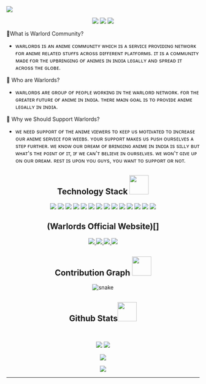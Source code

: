 <p align="center">
 
</p align="center">
<img src="https://github.com/warlordsnet/warlordsnet/blob/main/images/warlordsbg.webp" />

<p align="center">
 
 <img src="https://badges.pufler.dev/visits/warlordsnet/warlordsnet"/> 
 <!-- <img src="https://badges.pufler.dev/years/warlordsnet"/> -->
 <img src="https://badges.pufler.dev/repos/warlordsnet"/>
 <img src="https://badges.pufler.dev/commits/monthly/warlordsnet" />

</p>

<p align="center">
  
  🔰What is Warlord Community?     
   - ᴡᴀʀʟᴏʀᴅs ɪs ᴀɴ ᴀɴɪᴍᴇ ᴄᴏᴍᴍᴜɴɪᴛʏ ᴡʜɪᴄʜ ɪs ᴀ sᴇʀᴠɪᴄᴇ ᴘʀᴏᴠɪᴅɪɴɢ ɴᴇᴛᴡᴏʀᴋ ғᴏʀ ᴀɴɪᴍᴇ ʀᴇʟᴀᴛᴇᴅ sᴛᴜғғs ᴀᴄʀᴏss ᴅɪғғᴇʀᴇɴᴛ ᴘʟᴀᴛғᴏʀᴍs. ɪᴛ ɪs ᴀ ᴄᴏᴍᴍᴜɴɪᴛʏ ᴍᴀᴅᴇ ғᴏʀ ᴛʜᴇ ᴜᴘʙʀɪɴɢɪɴɢ ᴏғ ᴀɴɪᴍᴇs ɪɴ ɪɴᴅɪᴀ ʟᴇɢᴀʟʟʏ ᴀɴᴅ sᴘʀᴇᴀᴅ ɪᴛ ᴀᴄʀᴏss ᴛʜᴇ ɢʟᴏʙᴇ.


🔰 Who are Warlords? 
 - ᴡᴀʀʟᴏʀᴅs ᴀʀᴇ ɢʀᴏᴜᴘ ᴏғ ᴘᴇᴏᴘʟᴇ ᴡᴏʀᴋɪɴɢ ɪɴ ᴛʜᴇ ᴡᴀʀʟᴏʀᴅ ɴᴇᴛᴡᴏʀᴋ. ғᴏʀ ᴛʜᴇ ɢʀᴇᴀᴛᴇʀ ғᴜᴛᴜʀᴇ ᴏғ ᴀɴɪᴍᴇ ɪɴ ɪɴᴅɪᴀ. ᴛʜᴇʀᴇ ᴍᴀɪɴ ɢᴏᴀʟ ɪs ᴛᴏ ᴘʀᴏᴠɪᴅᴇ ᴀɴɪᴍᴇ ʟᴇɢᴀʟʟʏ ɪɴ ɪɴᴅɪᴀ.


🔰 Why we Should Support Warlords?
 - ᴡᴇ ɴᴇᴇᴅ sᴜᴘᴘᴏʀᴛ ᴏғ ᴛʜᴇ ᴀɴɪᴍᴇ ᴠɪᴇᴡᴇʀs ᴛᴏ ᴋᴇᴇᴘ ᴜs ᴍᴏᴛɪᴠᴀᴛᴇᴅ ᴛᴏ ɪɴᴄʀᴇᴀsᴇ ᴏᴜʀ ᴀɴɪᴍᴇ sᴇʀᴠɪᴄᴇ ғᴏʀ ᴡᴇᴇʙs.  ʏᴏᴜʀ sᴜᴘᴘᴏʀᴛ ᴍᴀᴋᴇs ᴜs ᴘᴜsʜ ᴏᴜʀsᴇʟᴠᴇs ᴀ sᴛᴇᴘ ғᴜʀᴛʜᴇʀ. ᴡᴇ ᴋɴᴏᴡ ᴏᴜʀ ᴅʀᴇᴀᴍ ᴏғ ʙʀɪɴɢɪɴɢ ᴀɴɪᴍᴇ ɪɴ ɪɴᴅɪᴀ ɪs sɪʟʟʏ ʙᴜᴛ ᴡʜᴀᴛ's ᴛʜᴇ ᴘᴏɪɴᴛ ᴏғ ɪᴛ, ɪғ ᴡᴇ ᴄᴀɴ'ᴛ ʙᴇʟɪᴇᴠᴇ ɪɴ ᴏᴜʀsᴇʟᴠᴇs. ᴡᴇ ᴡᴏɴ'ᴛ ɢɪᴠᴇ ᴜᴘ ᴏɴ ᴏᴜʀ ᴅʀᴇᴀᴍ. ʀᴇsᴛ ɪs ᴜᴘᴏɴ ʏᴏᴜ ɢᴜʏs, ʏᴏᴜ ᴡᴀɴᴛ ᴛᴏ sᴜᴘᴘᴏʀᴛ ᴏʀ ɴᴏᴛ.
</p>  

<h2 align="center">Technology Stack <img src="https://github.com/warlordsnet/warlordsnet/blob/main/images/laptop.gif" width="50"></h2>

<p align="center">
<img src="https://img.shields.io/badge/-java-E34A86?style=flat-square&logo=java"/>
<img src="https://img.shields.io/badge/-JavaScript-black?style=flat-square&logo=javascript"/>
<img src="https://img.shields.io/badge/-HTML5-E34F26?style=flat-square&logo=html5&logoColor=white"/>
<img src="https://img.shields.io/badge/-CSS3-1572B6?style=flat-square&logo=css3"/>
<img src="https://img.shields.io/badge/-Bootstrap-563D7C?style=flat-square&logo=bootstrap"/>
<img src="https://img.shields.io/badge/-Nodejs-black?style=flat-square&logo=Node.js"/>
<img src="https://img.shields.io/badge/-React-black?style=flat-square&logo=react"/>
<img src="https://img.shields.io/badge/-Next-black?style=flat-square&logo=next"/>
<img src="https://img.shields.io/badge/-Hugo-black?style=flat-square&logo=hugo"/>
<img src="https://img.shields.io/badge/-Jkeyll-black?style=flat-square&logo=jkeyll"/>
<img src="https://img.shields.io/badge/-Blogger-black?style=flat-square&logo=blogger"/>
<img src="https://img.shields.io/badge/-Wordpress-black?style=flat-square&logo=wordpress"/>
<img src="https://img.shields.io/badge/-MySQL-black?style=flat-square&logo=mysql"/>
<img src="https://img.shields.io/badge/-python-black?style=flat-square&logo=python"/>
</p>

<h2 align="center">(Warlords Official Website)[]</h2>

<p align="center">
  
<!-- <img src="https://img.shields.io/badge/-warlordsnet-purple?style=flat-square&logo=instagram&logoColor=white&link=https://www.instagram.com/pinkdogg307/"/> -->
<a href="https://www.telegram.me/teamwarlords">
 <img src="https://img.shields.io/badge/-warlordsnet-purple?style=flat-square&logo=telegram&logoColor=white&link=https://www.telegram.me/teamwarlords"/>
</a>
<a href="https://www.instagram.com/izumi_weebx/">
 <img src="https://img.shields.io/badge/-warlordsnet-purple?style=flat-square&logo=instagram&logoColor=white&link=https://www.instagram.com/izumi_weebx/"/>
</a>
 <a href="https://discord.gg/5CKXAUxhXB">
 <img src="https://img.shields.io/badge/-warlordsnet-purple?style=flat-square&logo=discordlogoColor=white&link=https://discord.gg/5CKXAUxhXB"/>
</a>
 <a href="https://twitter.com/AayushSatish">
 <img src="https://img.shields.io/badge/-warlordsnet-purple?style=flat-square&logo=twitter&logoColor=white&link=https://twitter.com/AayushSatish"/>
</a>
</p>


<h2 align="center">
 Contribution Graph <img src="https://media.giphy.com/media/xUA7aZeLE2e0P7Znz2/giphy.gif" width="50">
</h2>
<p align="center">
  <img src="https://github.com/warlordsnet/warlordsnet/raw/output/github-contribution-grid-snake.svg" alt="snake"></center>
</p>

<h2 align="center">
 Github Stats<img src="https://media.giphy.com/media/VgCDAzcKvsR6OM0uWg/giphy.gif" width="50">
</h2>
 
<br>

<p align = "center">
  <img  src = "https://github-readme-stats.vercel.app/api?username=warlordsnet&show_icons=true&theme=radical&line_height=27">
  <img src = "https://github-readme-stats.vercel.app/api/top-langs/?username=warlordsnet&hide=html,css,java,shaderlab,kotlin,hlsl&theme=radical">
</p>

<p align = "center">
 <img  src="https://github-readme-streak-stats.herokuapp.com/?user=warlordsnet&show_icons=true&locale=en&layout=compact&theme=radical&line_height=0" />
</p> 

<p align = "center">
 <img src="https://activity-graph.herokuapp.com/graph?username=warlordsnet&theme=redical">
</p> 
<hr>

<!---
warlordsnet/warlordsnet is a ✨ special ✨ repository because its `README.md` (this file) appears on your GitHub profile.
You can click the Preview link to take a look at your changes.
--->

